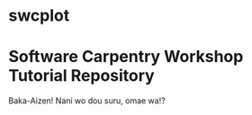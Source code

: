 # swcplot
# Software Carpentry Workshop Tutorial Repository
Baka-Aizen! Nani wo dou suru, omae wa!?
